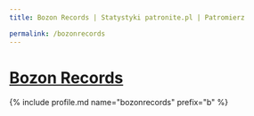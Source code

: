 ```yaml
---
title: Bozon Records | Statystyki patronite.pl | Patromierz

permalink: /bozonrecords
---
```


# [Bozon Records](https://patronite.pl/bozonrecords)

{% include profile.md name="bozonrecords" prefix="b" %}
